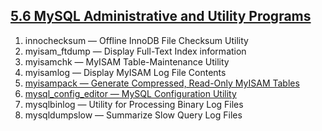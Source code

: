 ## [5.6 MySQL Administrative and Utility Programs](http://dev.mysql.com/doc/refman/5.7/en/programs-admin-utils.html)

1. innochecksum — Offline InnoDB File Checksum Utility
1. myisam_ftdump — Display Full-Text Index information
1. myisamchk — MyISAM Table-Maintenance Utility
1. myisamlog — Display MyISAM Log File Contents
1. [myisampack — Generate Compressed, Read-Only MyISAM Tables](./5.md)
1. [mysql_config_editor — MySQL Configuration Utility](./6.md)
1. mysqlbinlog — Utility for Processing Binary Log Files
1. mysqldumpslow — Summarize Slow Query Log Files